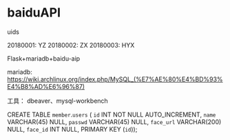 # baiduAPI




uids

20180001: YZ
20180002: ZX
20180003: HYX




Flask+mariadb+baidu-aip



mariadb:
https://wiki.archlinux.org/index.php/MySQL_(%E7%AE%80%E4%BD%93%E4%B8%AD%E6%96%87)

工具：
dbeaver、mysql-workbench




CREATE TABLE `member`.`users` (
  `id` INT NOT NULL AUTO_INCREMENT,
  `name` VARCHAR(45) NULL,
  `passwd` VARCHAR(45) NULL,
  `face_url` VARCHAR(200) NULL,
  `face_id` INT NULL,
  PRIMARY KEY (`id`));
